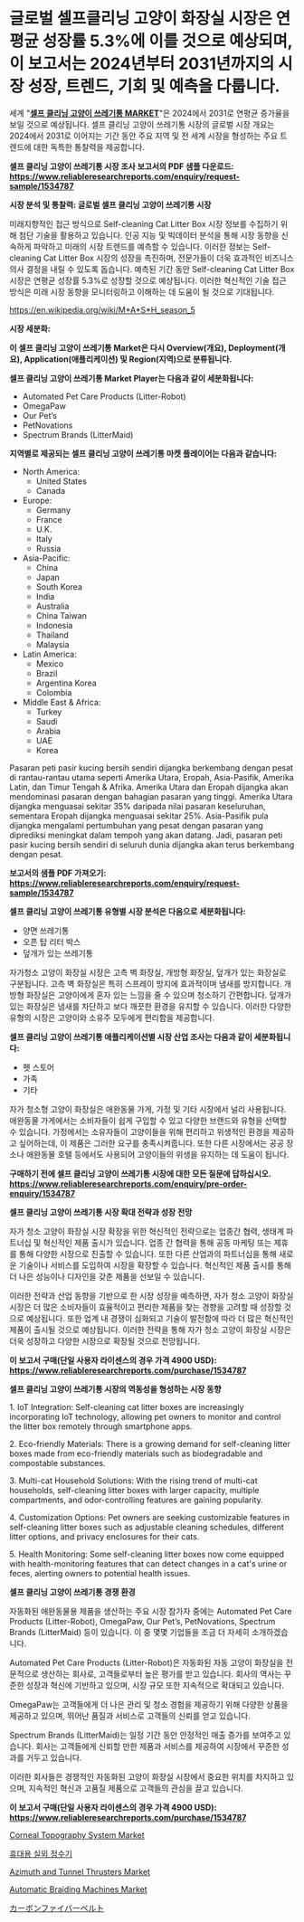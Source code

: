 <p><h1>글로벌 셀프클리닝 고양이 화장실 시장은 연평균 성장률 5.3%에 이를 것으로 예상되며, 이 보고서는 2024년부터 2031년까지의 시장 성장, 트렌드, 기회 및 예측을 다룹니다.</h1></p><p>세계 "<strong><a href="https://www.reliableresearchreports.com/self-cleaning-cat-litter-box-r1534787">셀프 클리닝 고양이 쓰레기통 MARKET</a></strong>"은 2024에서 2031로 연평균 증가율을 보일 것으로 예상됩니다. 셀프 클리닝 고양이 쓰레기통 시장의 글로벌 시장 개요는 2024에서 2031로 이어지는 기간 동안 주요 지역 및 전 세계 시장을 형성하는 주요 트렌드에 대한 독특한 통찰력을 제공합니다.</p>
<p><strong>셀프 클리닝 고양이 쓰레기통 시장 조사 보고서의 PDF 샘플 다운로드: <a href="https://www.reliableresearchreports.com/enquiry/request-sample/1534787">https://www.reliableresearchreports.com/enquiry/request-sample/1534787</a></strong></p>
<p><strong>시장 분석 및 통찰력: 글로벌 셀프 클리닝 고양이 쓰레기통 시장</strong></p>
<p><p>미래지향적인 접근 방식으로 Self-cleaning Cat Litter Box 시장 정보를 수집하기 위해 첨단 기술을 활용하고 있습니다. 인공 지능 및 빅데이터 분석을 통해 시장 동향을 신속하게 파악하고 미래의 시장 트렌드를 예측할 수 있습니다. 이러한 정보는 Self-cleaning Cat Litter Box 시장의 성장을 촉진하며, 전문가들이 더욱 효과적인 비즈니스 의사 결정을 내릴 수 있도록 돕습니다. 예측된 기간 동안 Self-cleaning Cat Litter Box 시장은 연평균 성장률 5.3%로 성장할 것으로 예상됩니다. 이러한 혁신적인 기술 접근 방식은 미래 시장 동향을 모니터링하고 이해하는 데 도움이 될 것으로 기대됩니다.</p></p>
<p><a href="%7CAUTHORITHY_DOMAIN_URL%7C">https://en.wikipedia.org/wiki/M*A*S*H_season_5</a></p>
<p><strong>시장 세분화:</strong></p>
<p><strong>이 셀프 클리닝 고양이 쓰레기통 Market은 다시 Overview(개요), Deployment(개요), Application(애플리케이션) 및 Region(지역)으로 분류됩니다.</strong></p>
<p><strong>셀프 클리닝 고양이 쓰레기통 Market Player는 다음과 같이 세분화됩니다:</strong></p>
<p><ul><li>Automated Pet Care Products (Litter-Robot)</li><li>OmegaPaw</li><li>Our Pet’s</li><li>PetNovations</li><li>Spectrum Brands (LitterMaid)</li></ul></p>
<p><strong>지역별로 제공되는 셀프 클리닝 고양이 쓰레기통 마켓 플레이어는 다음과 같습니다:</strong></p>
<p><ul>
    <li>
        North America:
        <ul>
            <li>United States</li>
            <li>Canada</li>
        </ul>
    </li>
    <li>
        Europe:
        <ul>
            <li>Germany</li>
            <li>France</li>
            <li>U.K.</li>
            <li>Italy</li>
            <li>Russia</li>
        </ul>
    </li>
    <li>
        Asia-Pacific:
        <ul>
            <li>China</li>
            <li>Japan</li>
            <li>South Korea</li>
            <li>India</li>
            <li>Australia</li>
            <li>China Taiwan</li>
            <li>Indonesia</li>
            <li>Thailand</li>
            <li>Malaysia</li>
        </ul>
    </li>
    <li>
        Latin America:
        <ul>
            <li>Mexico</li>
            <li>Brazil</li>
            <li>Argentina Korea</li>
            <li>Colombia</li>
        </ul>
    </li>
    <li>
        Middle East & Africa:
        <ul>
            <li>Turkey</li>
            <li>Saudi</li>
            <li>Arabia</li>
            <li>UAE</li>
            <li>Korea</li>
        </ul>
    </li>
    </ul></p>
<p><p>Pasaran peti pasir kucing bersih sendiri dijangka berkembang dengan pesat di rantau-rantau utama seperti Amerika Utara, Eropah, Asia-Pasifik, Amerika Latin, dan Timur Tengah & Afrika. Amerika Utara dan Eropah dijangka akan mendominasi pasaran dengan bahagian pasaran yang tinggi. Amerika Utara dijangka menguasai sekitar 35% daripada nilai pasaran keseluruhan, sementara Eropah dijangka menguasai sekitar 25%. Asia-Pasifik pula dijangka mengalami pertumbuhan yang pesat dengan pasaran yang diprediksi meningkat dalam tempoh yang akan datang. Jadi, pasaran peti pasir kucing bersih sendiri di seluruh dunia dijangka akan terus berkembang dengan pesat.</p></p>
<p><strong>보고서의 샘플 PDF 가져오기: <a href="https://www.reliableresearchreports.com/enquiry/request-sample/1534787">https://www.reliableresearchreports.com/enquiry/request-sample/1534787</a></strong></p>
<p><strong>셀프 클리닝 고양이 쓰레기통 유형별 시장 분석은 다음으로 세분화됩니다:</strong></p>
<p><ul><li>양면 쓰레기통</li><li>오픈 탑 리터 박스</li><li>덮개가 있는 쓰레기통</li></ul></p>
<p><p>자가청소 고양이 화장실 시장은 고측 벽 화장실, 개방형 화장실, 덮개가 있는 화장실로 구분됩니다. 고측 벽 화장실은 특히 스프레이 방지에 효과적이며 냄새를 방지합니다. 개방형 화장실은 고양이에게 혼자 있는 느낌을 줄 수 있으며 청소하기 간편합니다. 덮개가 있는 화장실은 냄새를 차단하고 보다 깨끗한 환경을 유지할 수 있습니다. 이러한 다양한 유형의 시장은 고양이와 소유주 모두에게 편리함을 제공합니다.</p></p>
<p><strong>셀프 클리닝 고양이 쓰레기통 애플리케이션별 시장 산업 조사는 다음과 같이 세분화됩니다:</strong></p>
<p><ul><li>펫 스토어</li><li>가족</li><li>기타</li></ul></p>
<p><p>자가 청소형 고양이 화장실은 애완동물 가게, 가정 및 기타 시장에서 널리 사용됩니다. 애완동물 가게에서는 소비자들이 쉽게 구입할 수 있고 다양한 브랜드와 유형을 선택할 수 있습니다. 가정에서는 소유자들이 고양이들을 위해 편리하고 위생적인 환경을 제공하고 싶어하는데, 이 제품은 그러한 요구를 충족시켜줍니다. 또한 다른 시장에서는 공공 장소나 애완동물 호텔 등에서도 사용되어 고양이들의 위생을 유지하는 데 도움이 됩니다.</p></p>
<p><strong>구매하기 전에 셀프 클리닝 고양이 쓰레기통 시장에 대한 모든 질문에 답하십시오. <a href="https://www.reliableresearchreports.com/enquiry/pre-order-enquiry/1534787">https://www.reliableresearchreports.com/enquiry/pre-order-enquiry/1534787</a></strong></p>
<p><strong>셀프 클리닝 고양이 쓰레기통 시장 확대 전략과 성장 전망</strong></p>
<p><p>자가 청소 고양이 화장실 시장 확장을 위한 혁신적인 전략으로는 업종간 협력, 생태계 파트너십 및 혁신적인 제품 출시가 있습니다. 업종 간 협력을 통해 공동 마케팅 또는 제휴를 통해 다양한 시장으로 진출할 수 있습니다. 또한 다른 산업과의 파트너십을 통해 새로운 기술이나 서비스를 도입하여 시장을 확장할 수 있습니다. 혁신적인 제품 출시를 통해 더 나은 성능이나 디자인을 갖춘 제품을 선보일 수 있습니다.</p><p>이러한 전략과 산업 동향을 기반으로 한 시장 성장을 예측하면, 자가 청소 고양이 화장실 시장은 더 많은 소비자들이 효율적이고 편리한 제품을 찾는 경향을 고려할 때 성장할 것으로 예상됩니다. 또한 업계 내 경쟁이 심화되고 기술이 발전함에 따라 더 많은 혁신적인 제품이 출시될 것으로 예상됩니다. 이러한 전략을 통해 자가 청소 고양이 화장실 시장은 더욱 성장하고 다양한 시장으로 확장될 것으로 전망됩니다.</p></p>
<p><strong>이 보고서 구매(단일 사용자 라이센스의 경우 가격 4900 USD): <a href="https://www.reliableresearchreports.com/purchase/1534787">https://www.reliableresearchreports.com/purchase/1534787</a></strong></p>
<p><strong>셀프 클리닝 고양이 쓰레기통 시장의 역동성을 형성하는 시장 동향</strong></p>
<p><p>1. IoT Integration: Self-cleaning cat litter boxes are increasingly incorporating IoT technology, allowing pet owners to monitor and control the litter box remotely through smartphone apps.</p><p>2. Eco-friendly Materials: There is a growing demand for self-cleaning litter boxes made from eco-friendly materials such as biodegradable and compostable substances.</p><p>3. Multi-cat Household Solutions: With the rising trend of multi-cat households, self-cleaning litter boxes with larger capacity, multiple compartments, and odor-controlling features are gaining popularity.</p><p>4. Customization Options: Pet owners are seeking customizable features in self-cleaning litter boxes such as adjustable cleaning schedules, different litter options, and privacy enclosures for their cats.</p><p>5. Health Monitoring: Some self-cleaning litter boxes now come equipped with health-monitoring features that can detect changes in a cat's urine or feces, alerting owners to potential health issues.</p></p>
<p><strong>셀프 클리닝 고양이 쓰레기통 경쟁 환경</strong></p>
<p><p>자동화된 애완동물용 제품을 생산하는 주요 시장 참가자 중에는 Automated Pet Care Products (Litter-Robot), OmegaPaw, Our Pet’s, PetNovations, Spectrum Brands (LitterMaid) 등이 있습니다. 이 중 몇몇 기업들을 조금 더 자세히 소개하겠습니다.</p><p>Automated Pet Care Products (Litter-Robot)은 자동화된 자동 고양이 화장실을 전문적으로 생산하는 회사로, 고객들로부터 높은 평가를 받고 있습니다. 회사의 역사는 꾸준한 성장과 혁신에 기반하고 있으며, 시장 규모 또한 지속적으로 확대되고 있습니다.</p><p>OmegaPaw는 고객들에게 더 나은 관리 및 청소 경험을 제공하기 위해 다양한 상품을 제공하고 있으며, 뛰어난 품질과 서비스로 고객들의 신뢰를 얻고 있습니다.</p><p>Spectrum Brands (LitterMaid)는 일정 기간 동안 안정적인 매출 증가를 보여주고 있습니다. 회사는 고객들에게 신뢰할 만한 제품과 서비스를 제공하여 시장에서 꾸준한 성과를 거두고 있습니다.</p><p>이러한 회사들은 경쟁적인 자동화된 고양이 화장실 시장에서 중요한 위치를 차지하고 있으며, 지속적인 혁신과 고품질 제품으로 고객들의 관심을 끌고 있습니다.</p></p>
<p><strong>이 보고서 구매(단일 사용자 라이센스의 경우 가격 4900 USD): <a href="https://www.reliableresearchreports.com/purchase/1534787">https://www.reliableresearchreports.com/purchase/1534787</a></strong></p>
<p><p><a href="https://www.linkedin.com/pulse/market-forecast-global-corneal-topography-system-trends-mnq2c?trackingId=ZCYxaLL8Qq2OfYJkeZkgjg%3D%3D">Corneal Topography System Market</a></p><p><a href="https://github.com/sougarounis/Market-Research-Report-List-5/blob/main/920666594880.md">휴대용 실외 정수기</a></p><p><a href="https://medium.com/@dannellbugess3/comprehensive-analysis-of-the-global-azimuth-and-tunnel-thrusters-market-growth-trends-market-b4f9ab321747">Azimuth and Tunnel Thrusters Market</a></p><p><a href="https://medium.com/@dannellbugess3/automatic-braiding-machines-market-size-by-type-vertical-braiders-horizontal-braiders-by-product-e80564b14ce8">Automatic Braiding Machines Market</a></p><p><a href="https://medium.com/@novastamm2023/2024%E5%B9%B4%E3%81%8B%E3%82%892031%E5%B9%B4%E3%81%BE%E3%81%A7%E3%81%AE%E6%9C%9F%E9%96%93%E3%81%AB14-3-%E3%81%AEcagr%E3%81%A7%E6%88%90%E9%95%B7%E3%81%99%E3%82%8B%E3%82%B0%E3%83%AD%E3%83%BC%E3%83%90%E3%83%AB%E7%82%AD%E7%B4%A0%E7%B9%8A%E7%B6%AD%E3%83%99%E3%83%AB%E3%83%88%E5%B8%82%E5%A0%B4%E3%81%AE%E3%82%B7%E3%82%A7%E3%82%A2%E3%81%A8%E6%88%90%E9%95%B7%E6%A9%9F%E4%BC%9A-%E5%B8%82%E5%A0%B4%E8%A6%8F%E6%A8%A1-45803a441912">カーボンファイバーベルト</a></p></p>